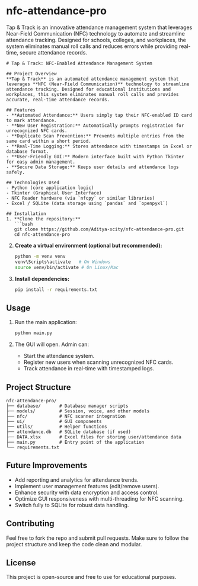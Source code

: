 # nfc-attendance-pro
Tap &amp; Track is an innovative attendance management system that leverages Near-Field Communication (NFC) technology to automate and streamline attendance tracking. Designed for schools, colleges, and workplaces, the system eliminates manual roll calls and reduces errors while providing real-time, secure attendance records.



````
# Tap & Track: NFC-Enabled Attendance Management System

## Project Overview
**Tap & Track** is an automated attendance management system that leverages **NFC (Near-Field Communication)** technology to streamline attendance tracking. Designed for educational institutions and workplaces, this system eliminates manual roll calls and provides accurate, real-time attendance records.

## Features
- **Automated Attendance:** Users simply tap their NFC-enabled ID card to mark attendance.
- **New User Registration:** Automatically prompts registration for unrecognized NFC cards.
- **Duplicate Scan Prevention:** Prevents multiple entries from the same card within a short period.
- **Real-Time Logging:** Stores attendance with timestamps in Excel or database format.
- **User-Friendly GUI:** Modern interface built with Python Tkinter for easy admin management.
- **Secure Data Storage:** Keeps user details and attendance logs safely.

## Technologies Used
- Python (core application logic)
- Tkinter (Graphical User Interface)
- NFC Reader hardware (via `nfcpy` or similar libraries)
- Excel / SQLite (data storage using `pandas` and `openpyxl`)

## Installation
1. **Clone the repository:**
   ```bash
   git clone https://github.com/Aditya-xcity/nfc-attendance-pro.git
   cd nfc-attendance-pro
````

2. **Create a virtual environment (optional but recommended):**

   ```bash
   python -m venv venv
   venv\Scripts\activate   # On Windows
   source venv/bin/activate # On Linux/Mac
   ```

3. **Install dependencies:**

   ```bash
   pip install -r requirements.txt
   ```

## Usage

1. Run the main application:

   ```bash
   python main.py
   ```

2. The GUI will open. Admin can:

   * Start the attendance system.
   * Register new users when scanning unrecognized NFC cards.
   * Track attendance in real-time with timestamped logs.

## Project Structure

```
nfc-attendance-pro/
├── database/       # Database manager scripts
├── models/         # Session, voice, and other models
├── nfc/            # NFC scanner integration
├── ui/             # GUI components
├── utils/          # Helper functions
├── attendance.db   # SQLite database (if used)
├── DATA.xlsx       # Excel files for storing user/attendance data
├── main.py         # Entry point of the application
└── requirements.txt
```

## Future Improvements

* Add reporting and analytics for attendance trends.
* Implement user management features (edit/remove users).
* Enhance security with data encryption and access control.
* Optimize GUI responsiveness with multi-threading for NFC scanning.
* Switch fully to SQLite for robust data handling.

## Contributing

Feel free to fork the repo and submit pull requests. Make sure to follow the project structure and keep the code clean and modular.

## License

This project is open-source and free to use for educational purposes.

```



```
